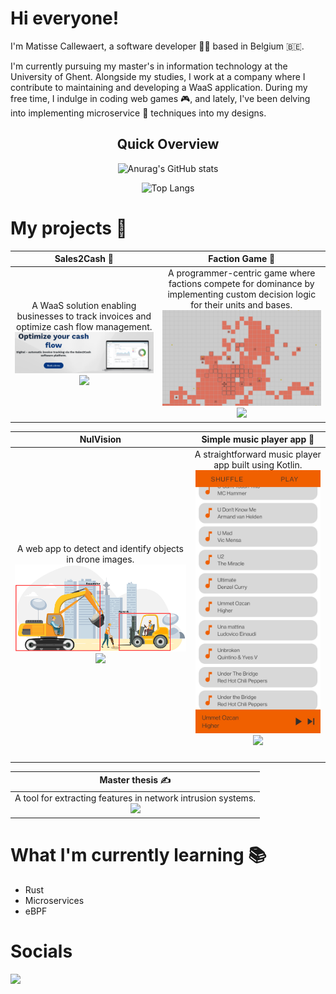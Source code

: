 # Hi everyone!

I'm Matisse Callewaert, a software developer 👨‍💻 based in Belgium 🇧🇪.

I'm currently pursuing my master's in information technology at the University of Ghent. Alongside my studies, I work at a company where I contribute to maintaining and developing a WaaS application. During my free time, I indulge in coding web games 🎮, and lately, I've been delving into implementing microservice 🔬 techniques into my designs.
<div align="center">
   
## Quick Overview

![Anurag's GitHub stats](https://github-readme-stats.vercel.app/api?username=matissecallewaert&show_icons=true&theme=dark)

![Top Langs](https://github-readme-stats.vercel.app/api/top-langs/?username=matissecallewaert&layout=compact&theme=dark)

</div>

# My projects 🚀

| Sales2Cash 👔 | Faction Game 🎲 |
| ------------ | ------------- |
| <div align="center">A WaaS solution enabling businesses to track invoices and optimize cash flow management.<img src="./assets/sales2cash.png" width="600px" ><br><a href="https://skillicons.dev"><img src="https://skillicons.dev/icons?i=cs,dotnet,docker,aws,azure,angular postgresql"/></a></div>      | <div align="center">A programmer-centric game where factions compete for dominance by implementing custom decision logic for their units and bases.<img src="./assets/faction.png" width="600px" /><br><a href="https://skillicons.dev"><img src="https://skillicons.dev/icons?i=git,ts,react,prisma,mysql,nodejs,docker"></a></div>       |


| NulVision | Simple music player app 🎵 |
| ------------ | ------------- |
| <div align="center">A web app to detect and identify objects in drone images.<img src="./assets/nulvision.png" width="600px" /><br><a href="https://skillicons.dev"><img src="https://skillicons.dev/icons?i=gitlab,js,py,tensorflow" /></a></div>      | <div align="center" style="margin-bottom: 20px">A straightforward music player app built using Kotlin.<img src="./assets/music_player.jpg" width="200px"/><br><a href="https://skillicons.dev"><img src="https://skillicons.dev/icons?i=kotlin,androidstudio" /></a></div>       |


| Master thesis ✍️ |
| ------------- |
| <div align="center">A tool for extracting features in network intrusion systems.<br><a href="https://skillicons.dev"><img src="https://skillicons.dev/icons?i=git,rust,bash" /></a></div>       |

# What I'm currently learning 📚

<ul>
<li>Rust</li>
<li>Microservices</li>
<li>eBPF</li>
</ul>

# Socials
<div>
  <a href="https://www.linkedin.com/in/matisse-callewaert-a32248269">
    <img src="https://skillicons.dev/icons?i=linkedin" />
  </a>
</div>
